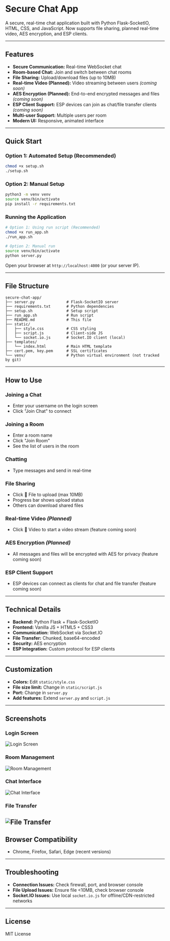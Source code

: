 # Secure Chat App

A secure, real-time chat application built with Python Flask-SocketIO, HTML, CSS, and JavaScript. Now supports file sharing, planned real-time video, AES encryption, and ESP clients.

---

## Features

-  **Secure Communication:** Real-time WebSocket chat
-  **Room-based Chat:** Join and switch between chat rooms
-  **File Sharing:** Upload/download files (up to 10MB)
-  **Real-time Video (Planned):** Video streaming between users *(coming soon)*
-  **AES Encryption (Planned):** End-to-end encrypted messages and files *(coming soon)*
-  **ESP Client Support:** ESP devices can join as chat/file transfer clients *(coming soon)*
-  **Multi-user Support:** Multiple users per room
-  **Modern UI:** Responsive, animated interface

---

## Quick Start

### Option 1: Automated Setup (Recommended)
```bash
chmod +x setup.sh
./setup.sh
```

### Option 2: Manual Setup
```bash
python3 -m venv venv
source venv/bin/activate
pip install -r requirements.txt
```

### Running the Application
```bash
# Option 1: Using run script (Recommended)
chmod +x run_app.sh
./run_app.sh

# Option 2: Manual run
source venv/bin/activate
python server.py
```

Open your browser at `http://localhost:4000` (or your server IP).

---

## File Structure

```
secure-chat-app/
├── server.py              # Flask-SocketIO server
├── requirements.txt       # Python dependencies
├── setup.sh               # Setup script
├── run_app.sh             # Run script
├── README.md              # This file
├── static/
│   ├── style.css          # CSS styling
│   ├── script.js          # Client-side JS
│   └── socket.io.js       # Socket.IO client (local)
├── templates/
│   └── index.html         # Main HTML template
├── cert.pem, key.pem      # SSL certificates
└── venv/                  # Python virtual environment (not tracked by git)
```

---

## How to Use

### Joining a Chat
- Enter your username on the login screen
- Click "Join Chat" to connect

### Joining a Room
- Enter a room name
- Click "Join Room"
- See the list of users in the room

### Chatting
- Type messages and send in real-time

### File Sharing
- Click 📎 File to upload (max 10MB)
- Progress bar shows upload status
- Others can download shared files

### Real-time Video *(Planned)*
- Click 🎥 Video to start a video stream (feature coming soon)

### AES Encryption *(Planned)*
- All messages and files will be encrypted with AES for privacy (feature coming soon)

### ESP Client Support
- ESP devices can connect as clients for chat and file transfer (feature coming soon)

---

## Technical Details

- **Backend:** Python Flask + Flask-SocketIO
- **Frontend:** Vanilla JS + HTML5 + CSS3
- **Communication:** WebSocket via Socket.IO
- **File Transfer:** Chunked, base64-encoded
- **Security:**  AES encryption
- **ESP Integration:** Custom protocol for ESP clients

---

## Customization

- **Colors:** Edit `static/style.css`
- **File size limit:** Change in `static/script.js`
- **Port:** Change in `server.py`
- **Add features:** Extend `server.py` and `script.js`

---

## Screenshots

### Login Screen
![Login Screen](Images/img-1.png)

### Room Management
![Room Management](Images/img-2.png)

### Chat Interface
![Chat Interface](Images/img-3.png)

### File Transfer
![File Transfer](Images/img-4.png)
---

## Browser Compatibility

- Chrome, Firefox, Safari, Edge (recent versions)

---

## Troubleshooting

- **Connection Issues:** Check firewall, port, and browser console
- **File Upload Issues:** Ensure file <10MB, check browser console
- **Socket.IO Issues:** Use local `socket.io.js` for offline/CDN-restricted networks

---

## License

MIT License

